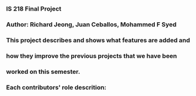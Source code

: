 ### IS 218 Final Project
### Author: Richard Jeong, Juan Ceballos, Mohammed F Syed

### This project describes and shows what features are added and
### how they improve the previous projects that we have been
### worked on this semester.
### Each contributors' role descrition: